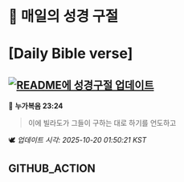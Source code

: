 # 🙏 매일의 성경 구절
# [Daily Bible verse]
## [![README에 성경구절 업데이트](https://github.com/DONGSUKA/first_test/actions/workflows/update-readme-bible.yml/badge.svg)](https://github.com/DONGSUKA/first_test/actions/workflows/update-readme-bible.yml)
<!-- START_BIBLE_VERSE -->
📖 **누가복음 23:24**
> 이에 빌라도가 그들이 구하는 대로 하기를 언도하고

🕊️ _업데이트 시각: 2025-10-20 01:50:21 KST_
  <!-- END_BIBLE_VERSE -->
## GITHUB_ACTION
